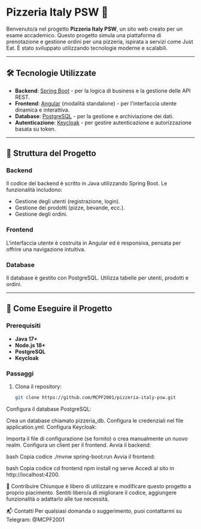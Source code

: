 # Pizzeria Italy PSW 🍕

Benvenuto/a nel progetto **Pizzeria Italy PSW**, un sito web creato per un esame accademico.
Questo progetto simula una piattaforma di prenotazione e gestione ordini per una pizzeria, ispirata a servizi come Just Eat. È stato sviluppato utilizzando tecnologie moderne e scalabili.

---

## 🛠️ Tecnologie Utilizzate

- **Backend**: [Spring Boot](https://spring.io/projects/spring-boot) - per la logica di business e la gestione delle API REST.
- **Frontend**: [Angular](https://angular.io/) (modalità standalone) - per l'interfaccia utente dinamica e interattiva.
- **Database**: [PostgreSQL](https://www.postgresql.org/) - per la gestione e archiviazione dei dati.
- **Autenticazione**: [Keycloak](https://www.keycloak.org/) - per gestire autenticazione e autorizzazione basata su token.

---

## 📂 Struttura del Progetto

### Backend
Il codice del backend è scritto in Java utilizzando Spring Boot. Le funzionalità includono:
- Gestione degli utenti (registrazione, login).
- Gestione dei prodotti (pizze, bevande, ecc.).
- Gestione degli ordini.

### Frontend
L'interfaccia utente è costruita in Angular ed è responsiva, pensata per offrire una navigazione intuitiva.

### Database
Il database è gestito con PostgreSQL. Utilizza tabelle per utenti, prodotti e ordini.

---

## 🚀 Come Eseguire il Progetto

### Prerequisiti
- **Java 17+**
- **Node.js 18+**
- **PostgreSQL**
- **Keycloak**

### Passaggi
1. Clona il repository:
   ```bash
   git clone https://github.com/MCPF2001/pizzeria-italy-psw.git
Configura il database PostgreSQL:

Crea un database chiamato pizzeria_db.
Configura le credenziali nel file application.yml.
Configura Keycloak:

Importa il file di configurazione (se fornito) o crea manualmente un nuovo realm.
Configura un client per il frontend.
Avvia il backend:

bash
Copia codice
./mvnw spring-boot:run
Avvia il frontend:

bash
Copia codice
cd frontend
npm install
ng serve
Accedi al sito in http://localhost:4200.

👥 Contribuire
Chiunque è libero di utilizzare e modificare questo progetto a proprio piacimento. Sentiti libero/a di migliorare il codice, aggiungere funzionalità o adattarlo alle tue necessità.

📬 Contatti
Per qualsiasi domanda o suggerimento, puoi contattarmi su Telegram: @MCPF2001
